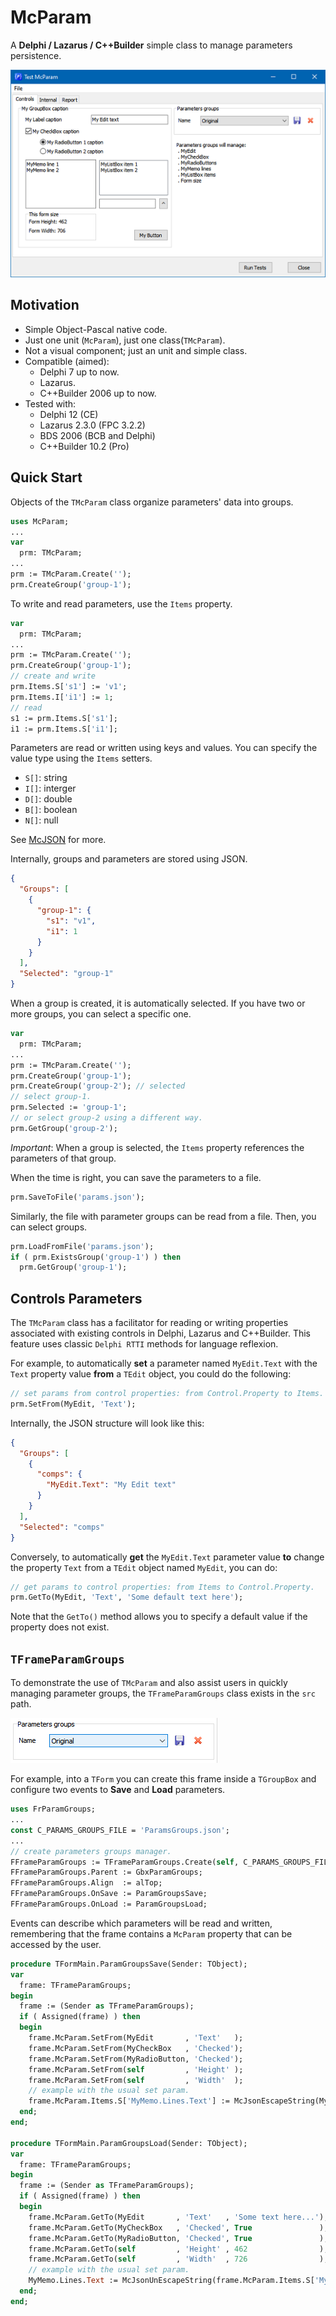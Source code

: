 # McParam
A **Delphi / Lazarus / C++Builder** simple class to manage parameters persistence.

![](./images/VCLTest-McParam-01.png) 


## Motivation
* Simple Object-Pascal native code.
* Just one unit (`McParam`), just one class(`TMcParam`).
* Not a visual component; just an unit and simple class.
* Compatible (aimed):
   * Delphi 7 up to now.
   * Lazarus.
   * C++Builder 2006 up to now.
* Tested with:
   * Delphi 12 (CE)
   * Lazarus 2.3.0 (FPC 3.2.2)
   * BDS 2006 (BCB and Delphi)
   * C++Builder 10.2 (Pro)

## Quick Start
Objects of the `TMcParam` class organize parameters' data into groups.

````Pascal
uses McParam;
...
var
  prm: TMcParam;
...
prm := TMcParam.Create('');
prm.CreateGroup('group-1');
````  

To write and read parameters, use the `Items` property.
````Pascal
var
  prm: TMcParam;
...
prm := TMcParam.Create('');
prm.CreateGroup('group-1');
// create and write 
prm.Items.S['s1'] := 'v1';
prm.Items.I['i1'] := 1;
// read
s1 := prm.Items.S['s1'];
i1 := prm.Items.S['i1'];
````  

Parameters are read or written using keys and values. You can specify the value type using the `Items` setters.
* `S[]`: string
* `I[]`: interger
* `D[]`: double
* `B[]`: boolean
* `N[]`: null

See [McJSON](https://github.com/hydrobyte/McJSON) for more.

Internally, groups and parameters are stored using JSON.
````Json
{
  "Groups": [
    {
      "group-1": {
        "s1": "v1",
        "i1": 1
      }
    }
  ],
  "Selected": "group-1"
}
````

When a group is created, it is automatically selected. If you have two or more groups, you can select a specific one.
````Pascal
var
  prm: TMcParam;
...
prm := TMcParam.Create('');
prm.CreateGroup('group-1');
prm.CreateGroup('group-2'); // selected
// select group-1.
prm.Selected := 'group-1';
// or select group-2 using a different way.
prm.GetGroup('group-2');
````  

*Important*: When a group is selected, the `Items` property references the parameters of that group.

When the time is right, you can save the parameters to a file.
````Pascal
prm.SaveToFile('params.json');
````

Similarly, the file with parameter groups can be read from a file. Then, you can select groups.
````Pascal
prm.LoadFromFile('params.json');
if ( prm.ExistsGroup('group-1') ) then
  prm.GetGroup('group-1');
````


## Controls Parameters
The `TMcParam` class has a facilitator for reading or writing properties associated with existing controls in Delphi, Lazarus and C++Builder. This feature uses classic `Delphi RTTI` methods for language reflexion.

For example, to automatically **set** a parameter named `MyEdit.Text` with the `Text` property value **from** a `TEdit` object, you could do the following:

````Pascal
// set params from control properties: from Control.Property to Items.
prm.SetFrom(MyEdit, 'Text');
````

Internally, the JSON structure will look like this:

````Json
{
  "Groups": [
    {
      "comps": {
        "MyEdit.Text": "My Edit text"
      }
    }
  ],
  "Selected": "comps"
}
````

Conversely, to automatically **get** the `MyEdit.Text` parameter value **to** change the property `Text` from a `TEdit` object named `MyEdit`, you can do:
````Pascal
// get params to control properties: from Items to Control.Property.
prm.GetTo(MyEdit, 'Text', 'Some default text here');
````
Note that the `GetTo()` method allows you to specify a default value if the property does not exist.

## `TFrameParamGroups`
To demonstrate the use of `TMcParam` and also assist users in quickly managing parameter groups, the `TFrameParamGroups` class exists in the `src` path.

![](./images/VCLTest-McParam-02.png) 

For example, into a `TForm` you can create this frame inside a `TGroupBox` and configure two events to **Save** and **Load** parameters.

````Pascal
uses FrParamGroups;
...
const C_PARAMS_GROUPS_FILE = 'ParamsGroups.json';
...
// create parameters groups manager.
FFrameParamGroups := TFrameParamGroups.Create(self, C_PARAMS_GROUPS_FILE);
FFrameParamGroups.Parent := GbxParamGroups;
FFrameParamGroups.Align  := alTop;
FFrameParamGroups.OnSave := ParamGroupsSave;
FFrameParamGroups.OnLoad := ParamGroupsLoad;
````

Events can describe which parameters will be read and written, remembering that the frame contains a `McParam` property that can be accessed by the user.

````Pascal
procedure TFormMain.ParamGroupsSave(Sender: TObject);
var
  frame: TFrameParamGroups;
begin
  frame := (Sender as TFrameParamGroups);
  if ( Assigned(frame) ) then
  begin
    frame.McParam.SetFrom(MyEdit       , 'Text'   );
    frame.McParam.SetFrom(MyCheckBox   , 'Checked');
    frame.McParam.SetFrom(MyRadioButton, 'Checked');
	frame.McParam.SetFrom(self         , 'Height' );
    frame.McParam.SetFrom(self         , 'Width'  );
    // example with the usual set param.
    frame.McParam.Items.S['MyMemo.Lines.Text'] := McJsonEscapeString(MyMemo.Lines.Text);
  end;
end;

procedure TFormMain.ParamGroupsLoad(Sender: TObject);
var
  frame: TFrameParamGroups;
begin
  frame := (Sender as TFrameParamGroups);
  if ( Assigned(frame) ) then
  begin
    frame.McParam.GetTo(MyEdit       , 'Text'   , 'Some text here...');
    frame.McParam.GetTo(MyCheckBox   , 'Checked', True               );
    frame.McParam.GetTo(MyRadioButton, 'Checked', True               );
    frame.McParam.GetTo(self         , 'Height' , 462                );
    frame.McParam.GetTo(self         , 'Width'  , 726                );
    // example with the usual set param.
    MyMemo.Lines.Text := McJsonUnEscapeString(frame.McParam.Items.S['MyMemo.Lines.Text']);
  end;
end;
````
